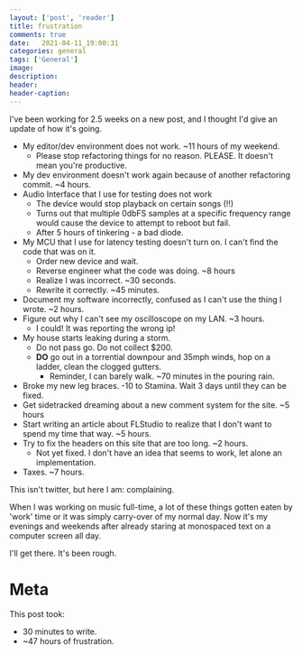```yaml
---
layout: ['post', 'reader']
title: frustration 
comments: true
date:   2021-04-11_19:00:31 
categories: general
tags: ['General']
image:
description:
header:
header-caption:
---
```


I've been working for 2.5 weeks on a new post, and I thought I'd give an update of how it's going.

* My editor/dev environment does not work. ~11 hours of my weekend.
  * Please stop refactoring things for no reason. PLEASE. It doesn't mean you're productive.
* My dev environment doesn't work again because of another refactoring commit. ~4 hours.
* Audio Interface that I use for testing does not work
  * The device would stop playback on certain songs (!!)
  * Turns out that multiple 0dbFS samples at a specific frequency range would cause the device to attempt to reboot but fail.
  * After 5 hours of tinkering - a bad diode.
* My MCU that I use for latency testing doesn't turn on. I can't find the code that was on it.
  * Order new device and wait.
  * Reverse engineer what the code was doing. ~8 hours
  * Realize I was incorrect. ~30 seconds.
  * Rewrite it correctly. ~45 minutes.
* Document my software incorrectly, confused as I can't use the thing I wrote. ~2 hours.
* Figure out why I can't see my oscilloscope on my LAN. ~3 hours.
  * I could! It was reporting the wrong ip!
* My house starts leaking during a storm.
  * Do not pass go. Do not collect $200.
  * **DO** go out in a torrential downpour and 35mph winds, hop on a ladder, clean the clogged gutters.
    * Reminder, I can barely walk. ~70 minutes in the pouring rain.
* Broke my new leg braces. -10 to Stamina. Wait 3 days until they can be fixed.
* Get sidetracked dreaming about a new comment system for the site. ~5 hours
* Start writing an article about FLStudio to realize that I don't want to spend my time that way. ~5 hours.
* Try to fix the headers on this site that are too long. ~2 hours.
  * Not yet fixed. I don't have an idea that seems to work, let alone an implementation.
* Taxes. ~7 hours.


This isn't twitter, but here I am: complaining.

When I was working on music full-time, a lot of these things gotten eaten by 'work' time or it was simply carry-over of my normal day. Now it's my evenings and weekends after already staring at monospaced text on a computer screen all day.

I'll get there. It's been rough.

# Meta

This post took:

* 30 minutes to write.
* ~47 hours of frustration.
